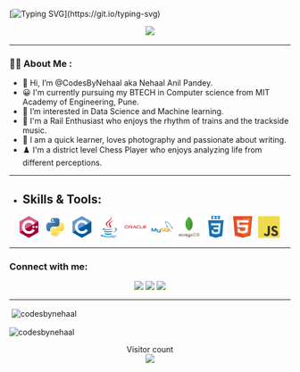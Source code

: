 [![Typing SVG](https://readme-typing-svg.herokuapp.com/?center=true&vCenter=true&width=1000&size=35&color=1F51FF&lines=HELLO,+GOOD+TO+SEE+YOU+BACK!!!)](https://git.io/typing-svg)


<div align="center">
  <img src="https://media.giphy.com/media/dWesBcTLavkZuG35MI/giphy.gif" width="300" />
</div>


<!---
CodesByNehaal/CodesByNehaal is a ✨ special ✨ repository because its `README.md` (this file) appears on your GitHub profile.
You can click the Preview link to take a look at your changes.
--->

---

### :woman_technologist: About Me :

- 👋 Hi, I’m @CodesByNehaal aka Nehaal Anil Pandey. 
- 😀 I'm currently pursuing my BTECH in Computer science from MIT Academy of Engineering, Pune.
- 👀 I’m interested in Data Science and Machine learning.
- 🚂 I'm a Rail Enthusiast who enjoys the rhythm of trains and the trackside music. 
- 📸 I am a quick learner, loves photography and passionate about writing.
- ♟️ I'm a district level Chess Player who enjoys analyzing life from different perceptions.

---
- <h2 align="left">Skills & Tools:</h2>

<div align="center">
  <img src="https://github.com/devicons/devicon/blob/master/icons/cplusplus/cplusplus-original.svg" title="C++" alt="C++" width = "40" height = "40"/>&nbsp;
  <img src="https://github.com/devicons/devicon/blob/master/icons/python/python-original.svg" title="python" alt="python" width = "40" height = "40"/>&nbsp;
  <img src="https://github.com/devicons/devicon/blob/master/icons/c/c-original.svg" title="C" alt="C" width = "40" height = "40"/>&nbsp;
  <img src="https://github.com/devicons/devicon/blob/master/icons/java/java-original.svg" title="java" alt="java" width = "40" height = "40"/>&nbsp;
  <img src="https://github.com/devicons/devicon/blob/master/icons/oracle/oracle-original.svg" title="oracle" alt="oracle" width="40" height = "40"/>&nbsp;
  <img src="https://github.com/devicons/devicon/blob/master/icons/mysql/mysql-original-wordmark.svg" title="MySQL"  alt="MySQL" width="40" height="40"/>&nbsp;
  <img src="https://github.com/devicons/devicon/blob/master/icons/mongodb/mongodb-original-wordmark.svg" title="mongo" alt="mongo" width = "40" height = "40"/>&nbsp;
  <img src="https://github.com/devicons/devicon/blob/master/icons/css3/css3-plain-wordmark.svg"  title="CSS3" alt="CSS" width="40" height="40"/>&nbsp;
  <img src="https://github.com/devicons/devicon/blob/master/icons/html5/html5-original.svg" title="HTML5" alt="HTML" width="40" height="40"/>&nbsp;
  <img src="https://github.com/devicons/devicon/blob/master/icons/javascript/javascript-original.svg" title="JavaScript" alt="JavaScript" width="40" height="40"/>&nbsp;
</div>


---
<h3 align="left">Connect with me:</h3>
<p align="center">
<a href="mailto:nehaal.pandey@mitaoe.ac.in" target="_blank"><img height="28" src = "https://img.shields.io/badge/gmail-c14438?&style=for-the-badge&logo=gmail&logoColor=white"></a>
<a href="https://www.linkedin.com/in/nehaal-pandey-849961226/" target="_blank"> <img height="28" src = "https://img.shields.io/badge/-LinkedIn-0e76a8?style=for-the-badge&logo=Linkedin&logoColor=white"></a>
<a href="https://www.instagram.com/iamnehaalpandey" target="_blank"><img height="28" src = "https://img.shields.io/badge/-Instagram-e95950?style=for-the-badge&logo=Instagram&logoColor=white"></a>
</p>
   
---
<!---
<p><img align="center" src="https://github-readme-stats.vercel.app/api/top-langs?username=codesbynehaal&show_icons=true&locale=en&layout=compact" alt="codesbynehaal" /></p>
--->
<p>&nbsp;<img align="center" src="https://github-readme-stats.vercel.app/api?username=codesbynehaal&show_icons=true&locale=en" alt="codesbynehaal" /></p>


<p><img align="center" src="https://github-readme-streak-stats.herokuapp.com/?user=codesbynehaal&" alt="codesbynehaal" /></p>
<p align="center"> 
  Visitor count<br>
  <img src="https://profile-counter.glitch.me/codesbynehaal/count.svg" />
</p>
